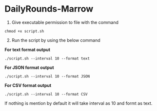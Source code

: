 # DailyRounds-Marrow

1. Give executable permission to file with the command
```
chmod +x script.sh
```
2. Run the script by using the below command

**For text format output**
```
./script.sh --interval 10 --format text
```
**For JSON format output**
```
./script.sh --interval 10 --format JSON
```
**For CSV format output**
```
./script.sh --interval 10 --format CSV
```
If nothing is mention by default it will take interval as 10 and formt as text.
